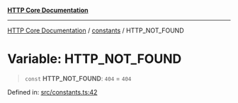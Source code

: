 [**HTTP Core Documentation**](../../README.md)

***

[HTTP Core Documentation](../../README.md) / [constants](../README.md) / HTTP\_NOT\_FOUND

# Variable: HTTP\_NOT\_FOUND

> `const` **HTTP\_NOT\_FOUND**: `404` = `404`

Defined in: [src/constants.ts:42](https://github.com/stonemjs/http-core/blob/38177eda1505fdb30323b11ec31ef2a0f0840267/src/constants.ts#L42)
